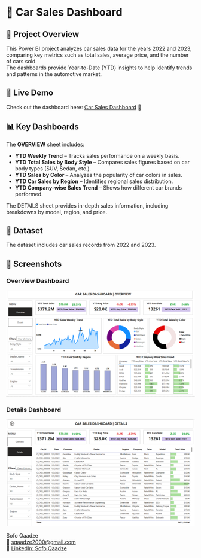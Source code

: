 # 🚗 Car Sales Dashboard

## 📌 Project Overview  
This Power BI project analyzes car sales data for the years 2022 and 2023, comparing key metrics such as total sales, average price, and the number of cars sold.  
The dashboards provide Year-to-Date (YTD) insights to help identify trends and patterns in the automotive market.  
 
## 🔗 Live Demo  
Check out the dashboard here: [Car Sales Dashboard](https://app.powerbi.com/view?r=eyJrIjoiNTdhZWY5OGEtM2QzZS00NjE3LTkzMDQtZmZlODZlM2M0Zjc5IiwidCI6ImJkMGQ4ZDNmLTJjODYtNGRhMC04Y2FhLWZlNjFlNzNlNGQ5MyIsImMiOjEwfQ%3D%3D) 🚀  


## 📊 Key Dashboards  
The **OVERVIEW** sheet includes:  

-  **YTD Weekly Trend** – Tracks sales performance on a weekly basis.  
-  **YTD Total Sales by Body Style** – Compares sales figures based on car body types (SUV, Sedan, etc.).  
-  **YTD Sales by Color** – Analyzes the popularity of car colors in sales.  
-  **YTD Car Sales by Region** – Identifies regional sales distribution.  
-  **YTD Company-wise Sales Trend** – Shows how different car brands performed.  

The DETAILS sheet provides in-depth sales information, including breakdowns by model, region, and price.

## 📂 Dataset
The dataset includes car sales records from 2022 and 2023.

## 📸 Screenshots  

### Overview Dashboard  
![Overview](https://github.com/sofoq/Car-Sales-Project/blob/main/OVERVIEW.png)  

### Details Dashboard  
![Details](https://github.com/sofoq/Car-Sales-Project/blob/main/DETAILS.png)  



Sofo Qaadze  
📧 [sqaadze2000@gmail.com](mailto:sqaadze2000@gmail.com)  
🔗 [LinkedIn: Sofo Qaadze](https://www.linkedin.com/in/sofo-qaadze-ba7895205/)
